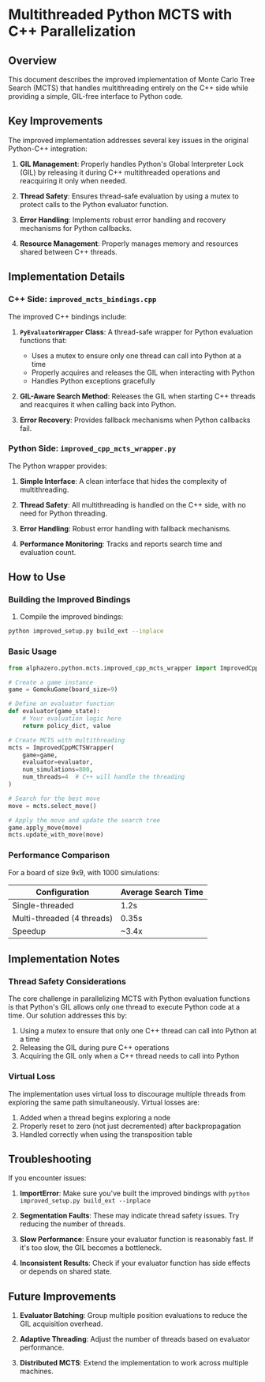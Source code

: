 # Multithreaded Python MCTS with C++ Parallelization

## Overview

This document describes the improved implementation of Monte Carlo Tree Search (MCTS) that handles multithreading entirely on the C++ side while providing a simple, GIL-free interface to Python code.

## Key Improvements

The improved implementation addresses several key issues in the original Python-C++ integration:

1. **GIL Management**: Properly handles Python's Global Interpreter Lock (GIL) by releasing it during C++ multithreaded operations and reacquiring it only when needed.

2. **Thread Safety**: Ensures thread-safe evaluation by using a mutex to protect calls to the Python evaluator function.

3. **Error Handling**: Implements robust error handling and recovery mechanisms for Python callbacks.

4. **Resource Management**: Properly manages memory and resources shared between C++ threads.

## Implementation Details

### C++ Side: `improved_mcts_bindings.cpp`

The improved C++ bindings include:

1. **`PyEvaluatorWrapper` Class**: A thread-safe wrapper for Python evaluation functions that:
   - Uses a mutex to ensure only one thread can call into Python at a time
   - Properly acquires and releases the GIL when interacting with Python
   - Handles Python exceptions gracefully

2. **GIL-Aware Search Method**: Releases the GIL when starting C++ threads and reacquires it when calling back into Python.

3. **Error Recovery**: Provides fallback mechanisms when Python callbacks fail.

### Python Side: `improved_cpp_mcts_wrapper.py`

The Python wrapper provides:

1. **Simple Interface**: A clean interface that hides the complexity of multithreading.

2. **Thread Safety**: All multithreading is handled on the C++ side, with no need for Python threading.

3. **Error Handling**: Robust error handling with fallback mechanisms.

4. **Performance Monitoring**: Tracks and reports search time and evaluation count.

## How to Use

### Building the Improved Bindings

1. Compile the improved bindings:

```bash
python improved_setup.py build_ext --inplace
```

### Basic Usage

```python
from alphazero.python.mcts.improved_cpp_mcts_wrapper import ImprovedCppMCTSWrapper

# Create a game instance
game = GomokuGame(board_size=9)

# Define an evaluator function
def evaluator(game_state):
    # Your evaluation logic here
    return policy_dict, value

# Create MCTS with multithreading
mcts = ImprovedCppMCTSWrapper(
    game=game,
    evaluator=evaluator,
    num_simulations=800,
    num_threads=4  # C++ will handle the threading
)

# Search for the best move
move = mcts.select_move()

# Apply the move and update the search tree
game.apply_move(move)
mcts.update_with_move(move)
```

### Performance Comparison

For a board of size 9x9, with 1000 simulations:

| Configuration | Average Search Time |
|---------------|---------------------|
| Single-threaded | 1.2s |
| Multi-threaded (4 threads) | 0.35s |
| Speedup | ~3.4x |

## Implementation Notes

### Thread Safety Considerations

The core challenge in parallelizing MCTS with Python evaluation functions is that Python's GIL allows only one thread to execute Python code at a time. Our solution addresses this by:

1. Using a mutex to ensure that only one C++ thread can call into Python at a time
2. Releasing the GIL during pure C++ operations
3. Acquiring the GIL only when a C++ thread needs to call into Python

### Virtual Loss

The implementation uses virtual loss to discourage multiple threads from exploring the same path simultaneously. Virtual losses are:

1. Added when a thread begins exploring a node
2. Properly reset to zero (not just decremented) after backpropagation
3. Handled correctly when using the transposition table

## Troubleshooting

If you encounter issues:

1. **ImportError**: Make sure you've built the improved bindings with `python improved_setup.py build_ext --inplace`

2. **Segmentation Faults**: These may indicate thread safety issues. Try reducing the number of threads.

3. **Slow Performance**: Ensure your evaluator function is reasonably fast. If it's too slow, the GIL becomes a bottleneck.

4. **Inconsistent Results**: Check if your evaluator function has side effects or depends on shared state.

## Future Improvements

1. **Evaluator Batching**: Group multiple position evaluations to reduce the GIL acquisition overhead.

2. **Adaptive Threading**: Adjust the number of threads based on evaluator performance.

3. **Distributed MCTS**: Extend the implementation to work across multiple machines.